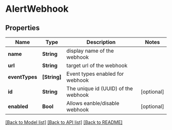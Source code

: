 # AlertWebhook

## Properties
Name | Type | Description | Notes
------------ | ------------- | ------------- | -------------
**name** | **String** | display name of the webhook | 
**url** | **String** | target url of the webhook | 
**eventTypes** | **[String]** | Event types enabled for webhook | 
**id** | **String** | The unique id (UUID) of the webhook | [optional] 
**enabled** | **Bool** | Allows eanble/disable webhook | [optional] 

[[Back to Model list]](../README.md#documentation-for-models) [[Back to API list]](../README.md#documentation-for-api-endpoints) [[Back to README]](../README.md)


